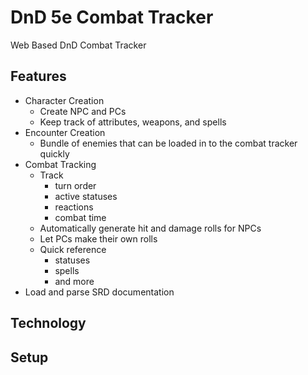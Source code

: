 # DnD 5e Combat Tracker
Web Based DnD Combat Tracker

## Features
* Character Creation
    * Create NPC and PCs
    * Keep track of attributes, weapons, and spells
* Encounter Creation
    * Bundle of enemies that can be loaded in to the combat tracker quickly
* Combat Tracking
    * Track
        * turn order
        * active statuses
        * reactions
        * combat time
    * Automatically generate hit and damage rolls for NPCs
    * Let PCs make their own rolls
    * Quick reference
        * statuses
        * spells
        * and more
* Load and parse SRD documentation

## Technology

## Setup